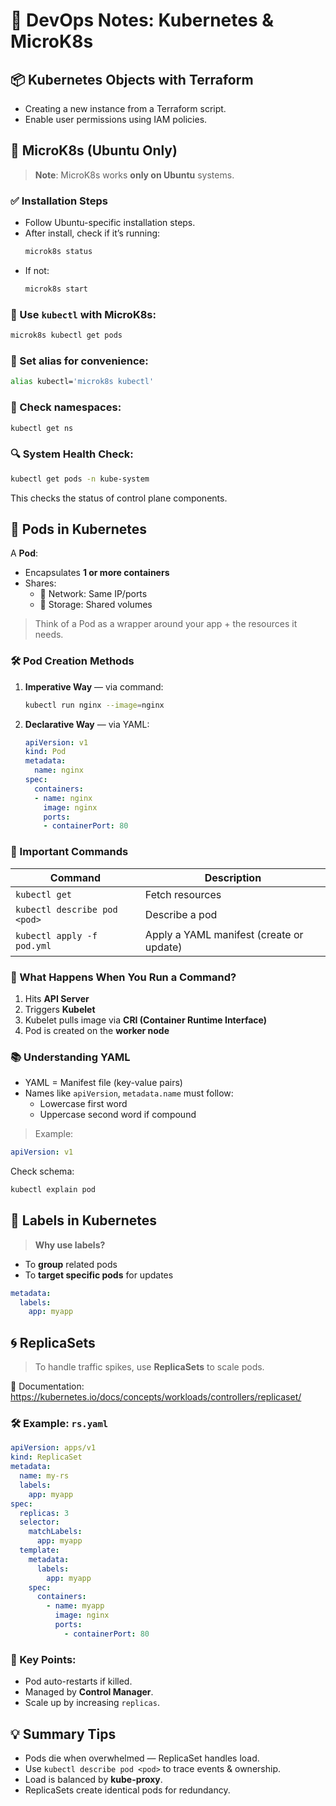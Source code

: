 
# 🚀 DevOps Notes: Kubernetes & MicroK8s

## 📦 Kubernetes Objects with Terraform
- Creating a new instance from a Terraform script.
- Enable user permissions using IAM policies.

## 🐧 MicroK8s (Ubuntu Only)

> **Note**: MicroK8s works **only on Ubuntu** systems.

### ✅ Installation Steps
- Follow Ubuntu-specific installation steps.
- After install, check if it’s running:
  ```bash
  microk8s status
  ```
- If not:
  ```bash
  microk8s start
  ```

### 📌 Use `kubectl` with MicroK8s:
```bash
microk8s kubectl get pods
```

### 🔁 Set alias for convenience:
```bash
alias kubectl='microk8s kubectl'
```

### 🧪 Check namespaces:
```bash
kubectl get ns
```

### 🔍 System Health Check:
```bash
kubectl get pods -n kube-system
```
This checks the status of control plane components.

## 🧱 Pods in Kubernetes

A **Pod**:
- Encapsulates **1 or more containers**
- Shares:
  - 🧭 Network: Same IP/ports
  - 💾 Storage: Shared volumes

> Think of a Pod as a wrapper around your app + the resources it needs.

### 🛠 Pod Creation Methods

1. **Imperative Way** — via command:
   ```bash
   kubectl run nginx --image=nginx
   ```
2. **Declarative Way** — via YAML:
   ```yaml
   apiVersion: v1
   kind: Pod
   metadata:
     name: nginx
   spec:
     containers:
     - name: nginx
       image: nginx
       ports:
       - containerPort: 80
   ```

### 📖 Important Commands

| Command | Description |
|--------|-------------|
| `kubectl get` | Fetch resources |
| `kubectl describe pod <pod>` | Describe a pod |
| `kubectl apply -f pod.yml` | Apply a YAML manifest (create or update) |

### 🔄 What Happens When You Run a Command?

1. Hits **API Server**
2. Triggers **Kubelet**
3. Kubelet pulls image via **CRI (Container Runtime Interface)**
4. Pod is created on the **worker node**

### 📚 Understanding YAML

- YAML = Manifest file (key-value pairs)
- Names like `apiVersion`, `metadata.name` must follow:
  - Lowercase first word
  - Uppercase second word if compound

> Example:
```yaml
apiVersion: v1
```

Check schema:
```bash
kubectl explain pod
```

## 🧩 Labels in Kubernetes

> **Why use labels?**

- To **group** related pods
- To **target specific pods** for updates

```yaml
metadata:
  labels:
    app: myapp
```

## 🌀 ReplicaSets

> To handle traffic spikes, use **ReplicaSets** to scale pods.

📌 Documentation:  
https://kubernetes.io/docs/concepts/workloads/controllers/replicaset/

### 🛠 Example: `rs.yaml`
```yaml
apiVersion: apps/v1
kind: ReplicaSet
metadata:
  name: my-rs
  labels:
    app: myapp
spec:
  replicas: 3
  selector:
    matchLabels:
      app: myapp
  template:
    metadata:
      labels:
        app: myapp
    spec:
      containers:
        - name: myapp
          image: nginx
          ports:
            - containerPort: 80
```

### 📌 Key Points:

- Pod auto-restarts if killed.
- Managed by **Control Manager**.
- Scale up by increasing `replicas`.

## 💡 Summary Tips

- Pods die when overwhelmed — ReplicaSet handles load.
- Use `kubectl describe pod <pod>` to trace events & ownership.
- Load is balanced by **kube-proxy**.
- ReplicaSets create identical pods for redundancy.
